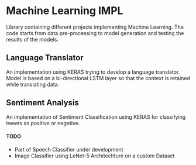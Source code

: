 # Machine Learning IMPL

Library containing different projects implementing Machine Learning.
The code starts from data pre-processing to model generation and testing the results of the models.

## Language Translator

An implementation using KERAS trying to develop a language translator. Model is based on a bi-directional LSTM layer so that the context is retained while translating data.

## Sentiment Analysis

An implementation of Sentiment Classification using KERAS for classifying tweets as positive or negetive.

#### TODO

   - Part of Speech Classifier under development
   - Image Classifier using LeNet-5 Architechture on a custom Dataset
